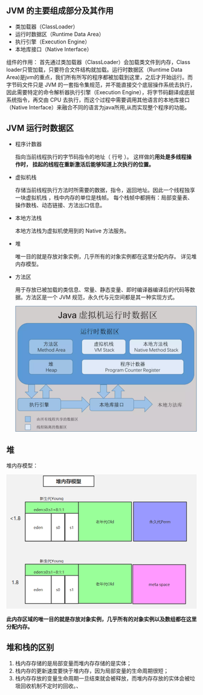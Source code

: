 ## JVM 的主要组成部分及其作用

- 类加载器（ClassLoader）
- 运行时数据区（Runtime Data Area）
- 执行引擎（Execution Engine）
- 本地库接口（Native Interface）

组件的作用： 首先通过类加载器（ClassLoader）会加载类文件到内存，Class loader只管加载，只要符合文件结构就加载。运行时数据区（Runtime Data Area)是jvm的重点，我们所有所写的程序都被加载到这里，之后才开始运行。而字节码文件只是 JVM 的一套指令集规范，并不能直接交个底层操作系统去执行，因此需要特定的命令解析器执行引擎（Execution Engine），将字节码翻译成底层系统指令，再交由 CPU 去执行，而这个过程中需要调用其他语言的本地库接口（Native Interface）来融合不同的语言为java所用,从而实现整个程序的功能。

## JVM 运行时数据区

- 程序计数器

  指向当前线程执行的字节码指令的地址（ 行号 ）。 这样做的**用处是多线程操作时， 挂起的线程在重新激活后能够知道上次执行的位置。**

- 虚拟机栈

  存储当前线程执行方法时所需要的数据，指令，返回地址。因此一个线程独享一块虚拟机栈 ，栈中内存的单位是栈帧。 每个栈帧中都拥有：局部变量表、操作数栈、动态链接、方法出口信息。

- 本地方法栈

  本地方法栈为虚拟机使用到的 Native 方法服务。

- 堆

  唯一目的就是存放对象实例，几乎所有的对象实例都在这里分配内存。 详见堆内存模型。

- 方法区

  用于存放已被加载的类信息、常量、静态变量、即时编译器编译后的代码等数据。方法区是一个 JVM 规范，永久代与元空间都是其一种实现方式。

  ![img](../图片/aHR0cHM6Ly91c2VyLWdvbGQtY2RuLnhpdHUuaW8vMjAxNy85LzQvZGQzYjE1YjNkODgyNmZhZWFlMjA2Mzk3NmZiOTkyMTM_aW1hZ2VWaWV3Mi8wL3cvMTI4MC9oLzk2MC9mb3JtYXQvd2VicC9pZ25vcmUtZXJyb3IvMQ.webp)

## 堆

堆内存模型：

[![image-20200227234850635](../图片/JVM.png)](https://github.com/lvminghui/Java-Notes/blob/master/docs/imgs/JVM.png)

**此内存区域的唯一目的就是存放对象实例，几乎所有的对象实例以及数组都在这里分配内存。**

## 堆和栈的区别

1. 栈内存存储的是局部变量而堆内存存储的是实体；
2. 栈内存的更新速度要快于堆内存，因为局部变量的生命周期很短；
3. 栈内存存放的变量生命周期一旦结束就会被释放，而堆内存存放的实体会被垃圾回收机制不定时的回收。、

